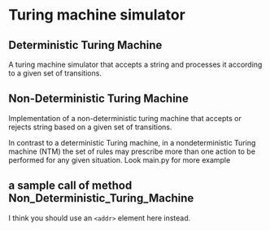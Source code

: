# Turing machine simulator
## Deterministic Turing Machine
A turing machine simulator that accepts a string and processes it according to a given set of transitions.

## Non-Deterministic Turing Machine
Implementation of a non-deterministic turing machine that accepts or rejects string based on a given set of transitions.

In contrast to a deterministic Turing machine, in a nondeterministic Turing machine (NTM) the set of rules may prescribe more than one action to be performed for any given situation. Look main.py for more example

## a sample call of method Non_Deterministic_Turing_Machine
I think you should use an
`<addr>` element here instead.